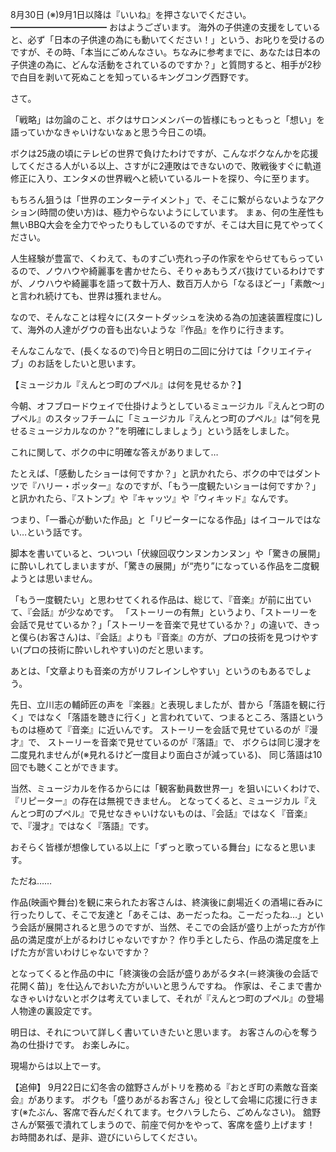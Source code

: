 8月30日 (※)9月1日以降は『いいね』を押さないでください。
━━━━━━━━━━━
おはようございます。
海外の子供達の支援をしていると、必ず「日本の子供達の為にも動いてください！」という、お叱りを受けるのですが、その時、「本当にごめんなさい。ちなみに参考までに、あなたは日本の子供達の為に、どんな活動をされているのですか？」と質問すると、相手が2秒で白目を剥いて死ぬことを知っているキングコング西野です。

さて。

「戦略」は勿論のこと、ボクはサロンメンバーの皆様にもっともっと「想い」を語っていかなきゃいけないなぁと思う今日この頃。

ボクは25歳の頃にテレビの世界で負けたわけですが、こんなボクなんかを応援してくださる人がいる以上、さすがに2連敗はできないので、敗戦後すぐに軌道修正に入り、エンタメの世界戦へと続いているルートを探り、今に至ります。

もちろん狙うは「世界のエンターテイメント」で、そこに繋がらないようなアクション(時間の使い方)は、極力やらないようにしています。
まぁ、何の生産性も無いBBQ大会を全力でやったりもしているのですが、そこは大目に見てやってください。

人生経験が豊富で、くわえて、ものすごい売れっ子の作家をやらせてもらっているので、ノウハウや綺麗事を書かせたら、そりゃあもうズバ抜けているわけですが、ノウハウや綺麗事を語って数十万人、数百万人から「なるほどー」「素敵～」と言われ続けても、世界は獲れません。

なので、そんなことは程々に(スタートダッシュを決める為の加速装置程度に)して、海外の人達がグウの音も出ないような『作品』を作りに行きます。

そんなこんなで、(長くなるので)今日と明日の二回に分けては「クリエイティブ」のお話をしたいと思います。
　

【ミュージカル『えんとつ町のプペル』は何を見せるか？】
　

今朝、オフブロードウェイで仕掛けようとしているミュージカル『えんとつ町のプペル』のスタッフチームに「ミュージカル『えんとつ町のプペル』は“何を見せるミュージカルなのか？”を明確にしましょう」という話をしました。

これに関して、ボクの中に明確な答えがありまして…

たとえば、「感動したショーは何ですか？」と訊かれたら、ボクの中ではダントツで『ハリー・ポッター』なのですが、「もう一度観たいショーは何ですか？」と訊かれたら、『ストンプ』や『キャッツ』や『ウィキッド』なんです。

つまり、「一番心が動いた作品」と「リピーターになる作品」はイコールではない…という話です。

脚本を書いていると、ついつい「伏線回収ウンヌンカンヌン」や「驚きの展開」に酔いしれてしまいますが、「驚きの展開」が“売り”になっている作品を二度観ようとは思いません。

「もう一度観たい」と思わせてくれる作品は、総じて、『音楽』が前に出ていて、『会話』が少なめです。
「ストーリーの有無」というより、「ストーリーを会話で見せているか？」「ストーリーを音楽で見せているか？」の違いで、きっと僕ら(お客さん)は、『会話』よりも『音楽』の方が、プロの技術を見つけやすい(プロの技術に酔いしれやすい)のだと思います。

あとは、「文章よりも音楽の方がリフレインしやすい」というのもあるでしょう。

先日、立川志の輔師匠の声を『楽器』と表現しましたが、昔から「落語を観に行く」ではなく「落語を聴きに行く」と言われていて、つまるところ、落語というものは極めて『音楽』に近いんです。
ストーリーを会話で見せているのが『漫才』で、
ストーリーを音楽で見せているのが『落語』で、
ボクらは同じ漫才を二度見れませんが(※見れるけど一度目より面白さが減っている)、
同じ落語は10回でも聴くことができます。

当然、ミュージカルを作るからには「観客動員数世界一」を狙いにいくわけで、『リピーター』の存在は無視できません。
となってくると、ミュージカル『えんとつ町のプペル』で見せなきゃいけないものは、『会話』ではなく『音楽』で、『漫才』ではなく『落語』です。

おそらく皆様が想像している以上に「ずっと歌っている舞台」になると思います。

ただね……

作品(映画や舞台)を観に来られたお客さんは、終演後に劇場近くの酒場に呑みに行ったりして、そこで友達と「あそこは、あーだったね。こーだったね…」という会話が展開されると思うのですが、当然、そこでの会話が盛り上がった方が作品の満足度が上がるわけじゃないですか？
作り手としたら、作品の満足度を上げた方が言いわけじゃないですか？

となってくると作品の中に「終演後の会話が盛りあがるタネ(＝終演後の会話で花開く苗)」を仕込んでおいた方がいいと思うんですね。
作家は、そこまで書かなきゃいけないとボクは考えていまして、それが『えんとつ町のプペル』の登場人物達の裏設定です。

明日は、それについて詳しく書いていきたいと思います。
お客さんの心を奪う為の仕掛けです。
お楽しみに。

現場からは以上でーす。

【追伸】
9月22日に幻冬舎の舘野さんがトリを務める『おとぎ町の素敵な音楽会』があります。
ボクも「盛りあがるお客さん」役として会場に応援に行きます(※たぶん、客席で呑んだくれてます。セクハラしたら、ごめんなさい)。
舘野さんが緊張で潰れてしまうので、前座で何かをやって、客席を盛り上げます！
お時間あれば、是非、遊びにいらしてください。
